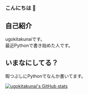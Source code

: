 ### こんにちは 👋
## 自己紹介
ugokitakunaiです。<br>
最近Pythonで書き始めた人です。<br>
## いまなにしてる？
暇つぶしにPythonでなんか書いてます。


[![ugokitakunai's GitHub stats](https://github-readme-stats.vercel.app/api?username=ugokitakunai&count_private=true&show_icons=true&theme=dark)](https://github.com/ugokitakunai)

<!--
アカウント作成日:2021/9/11
-->
